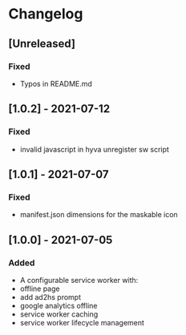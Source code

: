 # Changelog
<!-- Refer to: https://keepachangelog.com/en/1.0.0/ -->
## [Unreleased]
### Fixed
- Typos in README.md

## [1.0.2] - 2021-07-12
### Fixed
- invalid javascript in hyva unregister sw script 

## [1.0.1] - 2021-07-07
### Fixed
- manifest.json dimensions for the maskable icon

## [1.0.0] - 2021-07-05
### Added
- A configurable service worker with:
- offline page
- add ad2hs prompt
- google analytics offline
- service worker caching
- service worker lifecycle management
